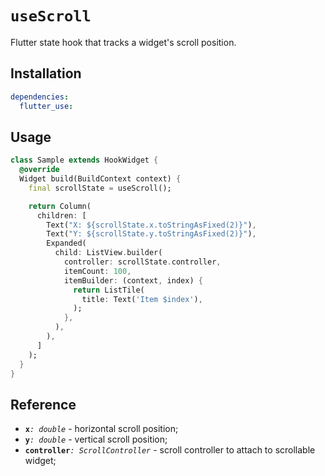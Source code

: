 # `useScroll`

Flutter state hook that tracks a widget's scroll position.

## Installation

```yaml
dependencies:
  flutter_use: 
```

## Usage

```dart
class Sample extends HookWidget {
  @override
  Widget build(BuildContext context) {
    final scrollState = useScroll();

    return Column(
      children: [
        Text("X: ${scrollState.x.toStringAsFixed(2)}"),
        Text("Y: ${scrollState.y.toStringAsFixed(2)}"),
        Expanded(
          child: ListView.builder(
            controller: scrollState.controller,
            itemCount: 100,
            itemBuilder: (context, index) {
              return ListTile(
                title: Text('Item $index'),
              );
            },
          ),
        ),
      ]
    );
  }
}
```

## Reference

- **`x`**_`: double`_ - horizontal scroll position;
- **`y`**_`: double`_ - vertical scroll position;
- **`controller`**_`: ScrollController`_ - scroll controller to attach to scrollable widget;